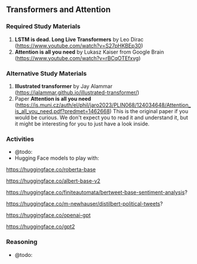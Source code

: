 ## Transformers and Attention

### Required Study Materials

1. **LSTM is dead. Long Live Transformers** by Leo Dirac (https://www.youtube.com/watch?v=S27pHKBEp30)
2. **Attention is all you need** by Lukasz Kaiser from Google Brain (https://www.youtube.com/watch?v=rBCqOTEfxvg)

### Alternative Study Materials

1. **Illustrated transformer** by Jay Alammar (https://jalammar.github.io/illustrated-transformer/)
2. Paper **Attention is all you need** (https://is.muni.cz/auth/el/phil/jaro2023/PLIN068/124034648/Attention_is_all_you_need.pdf?predmet=1462668)
   This is the original paper if you would be curious. We don't expect you to read it and understand it, but it might be interesting for you to just have a look inside.

### Activities

* @todo:
* Hugging Face models to play with:

https://huggingface.co/roberta-base

https://huggingface.co/albert-base-v2

https://huggingface.co/finiteautomata/bertweet-base-sentiment-analysis?

https://huggingface.co/m-newhauser/distilbert-political-tweets?

https://huggingface.co/openai-gpt

https://huggingface.co/gpt2
  
### Reasoning

* @todo: 

